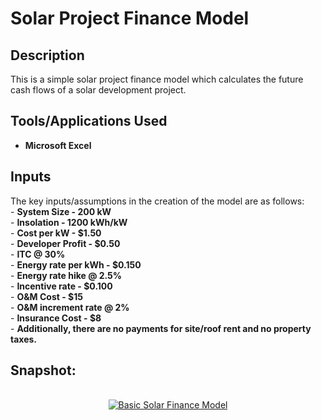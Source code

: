 # Solar Project Finance Model

<h2>Description</h2>
This is a simple solar project finance model which calculates the future cash flows of a solar development project. 
<br />

<h2>Tools/Applications Used</h2>

- <b>Microsoft Excel</b> 

<h2>Inputs</h2>
The key inputs/assumptions in the creation of the model are as follows: <br/>
- <b>System Size - 200 kW</b> <br/>
- <b>Insolation - 1200 kWh/kW</b> <br/>
- <b>Cost per kW - $1.50</b> <br/>
- <b>Developer Profit - $0.50</b> <br/>
- <b>ITC @ 30%</b> <br/>
- <b>Energy rate per kWh - $0.150</b> <br/>
- <b>Energy rate hike @ 2.5%</b> <br/>
- <b>Incentive rate - $0.100</b> <br/>
- <b>O&M Cost - $15</b> <br/>
- <b>O&M increment rate @ 2%</b> <br/>
- <b>Insurance Cost - $8</b> <br/>
- <b>Additionally, there are no payments for site/roof rent and no property taxes. </b> 
<br />

<h2>Snapshot:</h2>

<p align="center">
<br/>
<a href="https://imgur.com/v9tGdzn"><img src="https://i.imgur.com/v9tGdzn.jpg" alt="Basic Solar Finance Model" /></a>
</p>

<!--
 ```diff
- text in red
+ text in green
! text in orange
# text in gray
@@ text in purple (and bold)@@
```
--!>
